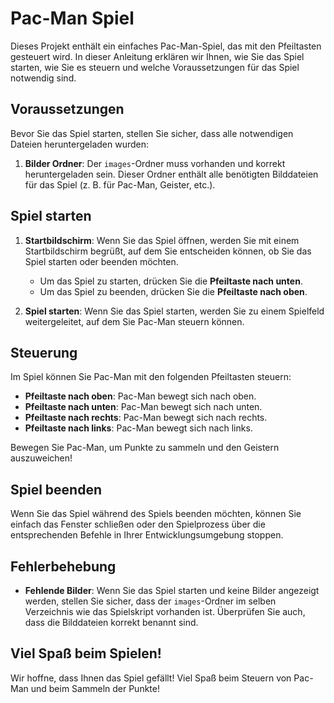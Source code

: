 # Pac-Man Spiel

Dieses Projekt enthält ein einfaches Pac-Man-Spiel, das mit den Pfeiltasten gesteuert wird. In dieser Anleitung erklären wir Ihnen, wie Sie das Spiel starten, wie Sie es steuern und welche Voraussetzungen für das Spiel notwendig sind.

## Voraussetzungen

Bevor Sie das Spiel starten, stellen Sie sicher, dass alle notwendigen Dateien heruntergeladen wurden:

1. **Bilder Ordner**: Der `images`-Ordner muss vorhanden und korrekt heruntergeladen sein. Dieser Ordner enthält alle benötigten Bilddateien für das Spiel (z. B. für Pac-Man, Geister, etc.).

## Spiel starten

1. **Startbildschirm**: Wenn Sie das Spiel öffnen, werden Sie mit einem Startbildschirm begrüßt, auf dem Sie entscheiden können, ob Sie das Spiel starten oder beenden möchten.
   
   - Um das Spiel zu starten, drücken Sie die **Pfeiltaste nach unten**.
   - Um das Spiel zu beenden, drücken Sie die **Pfeiltaste nach oben**.

2. **Spiel starten**: Wenn Sie das Spiel starten, werden Sie zu einem Spielfeld weitergeleitet, auf dem Sie Pac-Man steuern können.

## Steuerung

Im Spiel können Sie Pac-Man mit den folgenden Pfeiltasten steuern:

- **Pfeiltaste nach oben**: Pac-Man bewegt sich nach oben.
- **Pfeiltaste nach unten**: Pac-Man bewegt sich nach unten.
- **Pfeiltaste nach rechts**: Pac-Man bewegt sich nach rechts.
- **Pfeiltaste nach links**: Pac-Man bewegt sich nach links.

Bewegen Sie Pac-Man, um Punkte zu sammeln und den Geistern auszuweichen!

## Spiel beenden

Wenn Sie das Spiel während des Spiels beenden möchten, können Sie einfach das Fenster schließen oder den Spielprozess über die entsprechenden Befehle in Ihrer Entwicklungsumgebung stoppen.

## Fehlerbehebung

- **Fehlende Bilder**: Wenn Sie das Spiel starten und keine Bilder angezeigt werden, stellen Sie sicher, dass der `images`-Ordner im selben Verzeichnis wie das Spielskript vorhanden ist. Überprüfen Sie auch, dass die Bilddateien korrekt benannt sind.
  
## Viel Spaß beim Spielen!

Wir hoffne, dass Ihnen das Spiel gefällt! Viel Spaß beim Steuern von Pac-Man und beim Sammeln der Punkte!
